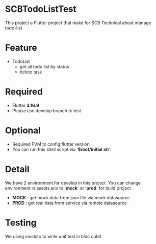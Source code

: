 # SCBTodoListTest
This project a Flutter project that make for SCB Technical about manage todo-list

# Feature
- TodoList
  - get all todo list by status
  - delete task

# Required
- Flutter **3.16.9**
- Please use develop branch to test

# Optional
- Required FVM to config flutter version
- You can run this shell script via '**$root/initial.sh**'.

# Detail
We have 2 environment for develop in this project. You can change environment in assets.env to '**mock**' or '**prod**' for build project
- **MOCK** : get mock data from json file via mock datasource
- **PROD** : get real data from service via remote datasource

# Testing
We using mockito to write unit test in bloc cubit
